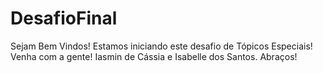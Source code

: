 # DesafioFinal
Sejam Bem Vindos!
  Estamos iniciando este desafio de Tópicos Especiais!
  Venha com a gente!
  Iasmin de Cássia e Isabelle dos Santos.
  Abraços!

